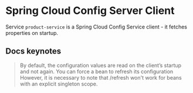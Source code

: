 # Spring Cloud Config Server Client

Service `product-service` is a Spring Cloud Config Service client - it fetches properties on startup.

## Docs keynotes

> By default, the configuration values are read on the client’s startup and not again. You can force a bean to refresh its configuration However, it is necessary to note that /refresh won't work for beans with an explicit singleton scope.
> 